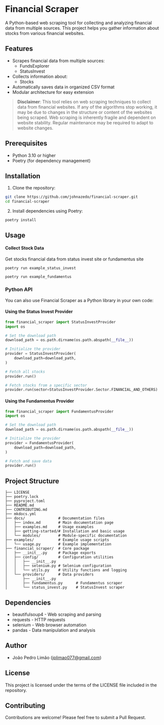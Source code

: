 # Financial Scraper 

A Python-based web scraping tool for collecting and analyzing financial data from multiple sources. This project helps you gather information about stocks from various financial websites.

## Features

- Scrapes financial data from multiple sources:
  - FundsExplorer
  - StatusInvest
- Collects information about:
  - Stocks
- Automatically saves data in organized CSV format
- Modular architecture for easy extension

> **Disclaimer**: This tool relies on web scraping techniques to collect data from financial websites. If any of the algorithms stop working, it may be due to changes in the structure or content of the websites being scraped. Web scraping is inherently fragile and dependent on website stability. Regular maintenance may be required to adapt to website changes.

## Prerequisites

- Python 3.10 or higher
- Poetry (for dependency management)

## Installation

1. Clone the repository:
```bash
git clone https://github.com/johnazedo/financial-scraper.git
cd financial-scraper
```

2. Install dependencies using Poetry:
```bash
poetry install
```

## Usage


#### Collect Stock Data
Get stocks financial data from status invest site or fundamentus site

```bash
poetry run example_status_invest
```

```bash
poetry run example_fundamentus
```

### Python API

You can also use Financial Scraper as a Python library in your own code:

#### Using the Status Invest Provider

```python
from financial_scraper import StatusInvestProvider
import os

# Set the download path
download_path = os.path.dirname(os.path.abspath(__file__))

# Initialize the provider
provider = StatusInvestProvider(
    download_path=download_path,
)

# Fetch all stocks
provider.run()

# Fetch stocks from a specific sector
provider.run(sector=StatusInvestProvider.Sector.FINANCIAL_AND_OTHERS)
```

#### Using the Fundamentus Provider

```python
from financial_scraper import FundamentusProvider
import os

# Set the download path
download_path = os.path.dirname(os.path.abspath(__file__))

# Initialize the provider
provider = FundamentusProvider(
    download_path=download_path,
)

# Fetch and save data
provider.run()
```


## Project Structure

```
├── LICENSE
├── poetry.lock
├── pyproject.toml
├── README.md
├── CONTRIBUTING.md
├── mkdocs.yml
├── docs/               # Documentation files
│   ├── index.md        # Main documentation page
│   ├── examples.md     # Usage examples
│   ├── getting-started/# Installation and basic usage
│   └── modules/        # Module-specific documentation
├── examples/           # Example usage scripts
│   └── usage.py        # Example implementation
├── financial_scraper/  # Core package
│   ├── __init__.py     # Package exports
│   ├── config/         # Configuration utilities
│   │   ├── __init__.py
│   │   ├── selenium.py # Selenium configuration
│   │   └── utils.py    # Utility functions and logging
│   └── providers/      # Data providers
│       ├── __init__.py
│       ├── fundamentus.py      # Fundamentus scraper
│       └── status_invest.py    # StatusInvest scraper
```

## Dependencies

- beautifulsoup4 - Web scraping and parsing
- requests - HTTP requests
- selenium - Web browser automation
- pandas - Data manipulation and analysis

## Author

- João Pedro Limão (jplimao077@gmail.com)

## License

This project is licensed under the terms of the LICENSE file included in the repository.

## Contributing

Contributions are welcome! Please feel free to submit a Pull Request.